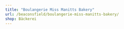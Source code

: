 ```yaml
---
title: "Boulangerie Miss Manitts Bakery"
url: /beaconsfield/boulangerie-miss-manitts-bakery/
shop: Bäckerei
---
```


